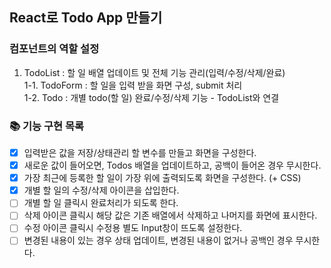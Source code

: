 ## React로 Todo App 만들기

### 컴포넌트의 역할 설정

1. TodoList : 할 일 배열 업데이트 및 전체 기능 관리(입력/수정/삭제/완료)  
   1-1. TodoForm : 할 일을 입력 받을 화면 구성, submit 처리  
   1-2. Todo : 개별 todo(할 일) 완료/수정/삭제 기능 - TodoList와 연결

### 📚 기능 구현 목록

- [x] 입력받은 값을 저장/상태관리 할 변수를 만들고 화면을 구성한다.
- [x] 새로운 값이 들어오면, Todos 배열을 업데이트하고, 공백이 들어온 경우 무시한다.
- [x] 가장 최근에 등록한 할 일이 가장 위에 출력되도록 화면을 구성한다. (+ CSS)
- [x] 개별 할 일의 수정/삭제 아이콘을 삽입한다.
- [ ] 개별 할 일 클릭시 완료처리가 되도록 한다.
- [ ] 삭제 아이콘 클릭시 해당 값은 기존 배열에서 삭제하고 나머지를 화면에 표시한다.
- [ ] 수정 아이콘 클릭시 수정용 별도 Input창이 뜨도록 설정한다.
- [ ] 변경된 내용이 있는 경우 상태 업데이트, 변경된 내용이 없거나 공백인 경우 무시한다.
